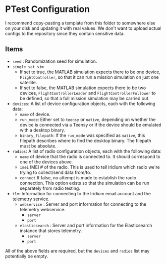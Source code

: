 # PTest Configuration

I recommend copy-pasting a template from this folder to somewhere else on your disk and updating it with real values. We don't want to upload actual configs to the repository since they contain sensitive data.

## Items
- `seed` : Randomization seed for simulation.
- `single_sat_sim`
  - If set to true, the MATLAB simulation expects there to be one device, `FlightController`, so that
    it can run a mission simulation on just one satellite.
  - If set to false, the MATLAB simulation expects there to be two devices, `FlightControllerLeader` and
    `FlightControllerFollower` to be defined, so that a full mission simulation may be carried out.
- `devices`: A list of device configuration objects, each with the following data:
  - `name` of device.
  - `run_mode`: Either set to `teensy` or `native`, depending on whether the device is connected via a Teensy or if the device should be emulated with a desktop binary.
  - `binary_filepath`: If the `run_mode` was specified as `native`, this filepath describes where to find the desktop binary. The filepath must be absolute.
- `radios`: A list of radio configuration objects, each with the following data:
  - `name` of device that the radio is connected to. It should correspond to one of the devices above.
  - `imei` IMEI # of the radio. This is used to tell Iridium which radio we're trying to collect/send data from/to.
  - `connect` If false, no attempt is made to establish the radio connection. This option exists so that the simulation can be run separately from radio testing.
- `tlm`: Information for connecting to the Iridium email account and the telemetry service.
  - `webservice` : Server and port information for connecting to the telemetry webservice.
    - `server`
    - `port`
  - `elasticsearch` : Server and port information for the Elasticsearch instance that stores telemetry.
    - `server`
    - `port`

All of the above fields are required, but the `devices` and `radios` list may potentially be empty.
